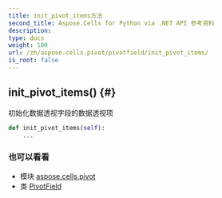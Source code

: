 ```yaml
---
title: init_pivot_items方法
second_title: Aspose.Cells for Python via .NET API 参考资料
description:
type: docs
weight: 100
url: /zh/aspose.cells.pivot/pivotfield/init_pivot_items/
is_root: false
---
```

##  init_pivot_items() {#}
初始化数据透视字段的数据透视项



```python
def init_pivot_items(self):
    ...
```





### 也可以看看
* 模块 [aspose.cells.pivot](../../)
* 类 [PivotField](/cells/python-net/zh/aspose.cells.pivot/pivotfield)
